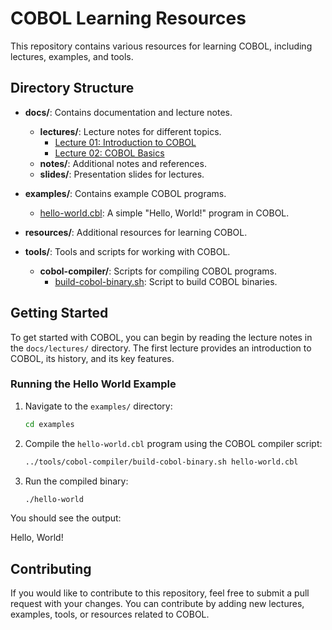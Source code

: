 # COBOL Learning Resources

This repository contains various resources for learning COBOL, including lectures, examples, and tools.

## Directory Structure

- **docs/**: Contains documentation and lecture notes.
  - **lectures/**: Lecture notes for different topics.
    - [Lecture 01: Introduction to COBOL](docs/lectures/lecture-01-intro-to-cobol.md)
    - [Lecture 02: COBOL Basics](docs/lectures/lecture-02-cobol-basics.md)
  - **notes/**: Additional notes and references.
  - **slides/**: Presentation slides for lectures.

- **examples/**: Contains example COBOL programs.
  - [hello-world.cbl](examples/hello-world.cbl): A simple "Hello, World!" program in COBOL.

- **resources/**: Additional resources for learning COBOL.

- **tools/**: Tools and scripts for working with COBOL.
  - **cobol-compiler/**: Scripts for compiling COBOL programs.
    - [build-cobol-binary.sh](tools/cobol-compiler/build-cobol-binary.sh): Script to build COBOL binaries.

## Getting Started

To get started with COBOL, you can begin by reading the lecture notes in the `docs/lectures/` directory. The first lecture provides an introduction to COBOL, its history, and its key features.

### Running the Hello World Example

1. Navigate to the `examples/` directory:

    ```sh
    cd examples
    ```

2. Compile the `hello-world.cbl` program using the COBOL compiler script:

    ```sh
    ../tools/cobol-compiler/build-cobol-binary.sh hello-world.cbl
    ```

3. Run the compiled binary:

    ```sh
    ./hello-world
    ```

You should see the output:
  
Hello, World!

## Contributing

If you would like to contribute to this repository, feel free to submit a pull request with your changes. You can contribute by adding new lectures, examples, tools, or resources related to COBOL.
